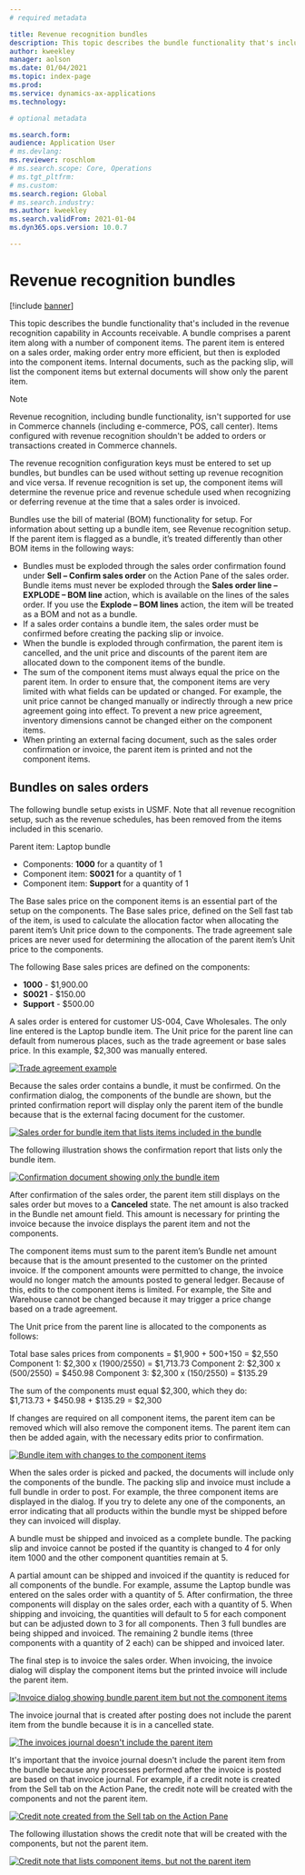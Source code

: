 ```yaml
---
# required metadata

title: Revenue recognition bundles 
description: This topic describes the bundle functionality that's included in the revenue recognition capability in Accounts receivable. A bundle comprises a parent item along with a number of component items.
author: kweekley
manager: aolson
ms.date: 01/04/2021
ms.topic: index-page
ms.prod: 
ms.service: dynamics-ax-applications
ms.technology: 

# optional metadata

ms.search.form: 
audience: Application User
# ms.devlang: 
ms.reviewer: roschlom
# ms.search.scope: Core, Operations
# ms.tgt_pltfrm: 
# ms.custom: 
ms.search.region: Global 
# ms.search.industry: 
ms.author: kweekley
ms.search.validFrom: 2021-01-04
ms.dyn365.ops.version: 10.0.7

---
```


# Revenue recognition bundles

[!include [banner](../includes/banner.md)]

This topic describes the bundle functionality that's included in the revenue recognition capability in Accounts receivable. A bundle comprises a parent item along with a number of component items. The parent item is entered on a sales order, making order entry more efficient, but then is exploded into the component items. Internal documents, such as the packing slip, will list the component items but external documents will show only the parent item. 

> [!NOTE] 
> Revenue recognition, including bundle functionality, isn't supported for use in Commerce channels (including e-commerce, POS, call center). Items configured with revenue recognition shouldn't be added to orders or transactions created in Commerce channels.

The revenue recognition configuration keys must be entered to set up bundles, but bundles can be used without setting up revenue recognition and vice versa. If revenue recognition is set up, the component items will determine the revenue price and revenue schedule used when recognizing or deferring revenue at the time that a sales order is invoiced.

Bundles use the bill of material (BOM) functionality for setup. For information about setting up a bundle item, see Revenue recognition setup.  If the parent item is flagged as a bundle, it’s treated differently than other BOM items in the following ways:

- Bundles must be exploded through the sales order confirmation found under **Sell – Confirm sales order** on the Action Pane of the sales order.  Bundle items must never be exploded through the **Sales order line – EXPLODE – BOM line** action, which is available on the lines of the sales order.  If you use the **Explode – BOM lines** action, the item will be treated as a BOM and not as a bundle. 
- If a sales order contains a bundle item, the sales order must be confirmed before creating the packing slip or invoice.  
- When the bundle is exploded through confirmation, the parent item is cancelled, and the unit price and discounts of the parent item are allocated down to the component items of the bundle. 
- The sum of the component items must always equal the price on the parent item. In order to ensure that, the component items are very limited with what fields can be updated or changed. For example, the unit price cannot be changed manually or indirectly through a new price agreement going into effect. To prevent a new price agreement, inventory dimensions cannot be changed either on the component items.  
- When printing an external facing document, such as the sales order confirmation or invoice, the parent item is printed and not the component items. 

## Bundles on sales orders
The following bundle setup exists in USMF.  Note that all revenue recognition setup, such as the revenue schedules, has been removed from the items included in this scenario.

Parent item:  Laptop bundle

- Components: **1000** for a quantity of 1
- Component item: **S0021** for a quantity of 1
- Component item: **Support** for a quantity of 1

The Base sales price on the component items is an essential part of the setup on the components.  The Base sales price, defined on the Sell fast tab of the item, is used to calculate the allocation factor when allocating the parent item’s Unit price down to the components. The trade agreement sale prices are never used for determining the allocation of the parent item’s Unit price to the components. 

The following Base sales prices are defined on the components:

- **1000** - $1,900.00
- **S0021** - $150.00
- **Support** - $500.00

A sales order is entered for customer US-004, Cave Wholesales.  The only line entered is the Laptop bundle item.  The Unit price for the parent line can default from numerous places, such as the trade agreement or base sales price.  In this example, $2,300 was manually entered.

[![Trade agreement example](./media/bundle-01.png)](./media/bundle-01.png)
 
Because the sales order contains a bundle, it must be confirmed.  On the confirmation dialog, the components of the bundle are shown, but the printed confirmation report will display only the parent item of the bundle because that is the external facing document for the customer. 
 
[![Sales order for bundle item that lists items included in the bundle](./media/bundle-02.png)](./media/bundle-02.png)

The following illustration shows the confirmation report that lists only the bundle item. 

[![Confirmation document showing only the bundle item](./media/bundle-03.png)](./media/bundle-03.png)

After confirmation of the sales order, the parent item still displays on the sales order but moves to a **Canceled** state.  The net amount is also tracked in the Bundle net amount field.  This amount is necessary for printing the invoice because the invoice displays the parent item and not the components.

The component items must sum to the parent item’s Bundle net amount because that is the amount presented to the customer on the printed invoice. If the component amounts were permitted to change, the invoice would no longer match the amounts posted to general ledger. Because of this, edits to the component items is limited.  For example, the Site and Warehouse cannot be changed because it may trigger a price change based on a trade agreement. 

The Unit price from the parent line is allocated to the components as follows:

Total base sales prices from components = $1,900 + $500 +$150 = $2,550
Component 1:  $2,300 x (1900/2550) = $1,713.73
Component 2:  $2,300 x (500/2550) = $450.98
Component 3:  $2,300 x (150/2550) = $135.29

The sum of the components must equal $2,300, which they do: <br> $1,713.73 + $450.98 + $135.29 = $2,300

If changes are required on all component items, the parent item can be removed which will also remove the component items. The parent item can then be added again, with the necessary edits prior to confirmation. 

 [![Bundle item with changes to the component items](./media/bundle-04.png)](./media/bundle-04.png)

When the sales order is picked and packed, the documents will include only the components of the bundle. 
The packing slip and invoice must include a full bundle in order to post.  For example, the three component items are displayed in the dialog. If you try to delete any one of the components, an error indicating that all products within the bundle myst be shipped before they can invoiced will display. 
 
A bundle must be shipped and invoiced as a complete bundle. The packing slip and invoice cannot be posted if the quantity is changed to 4 for only item 1000 and the other component quantities remain at 5.   

A partial amount can be shipped and invoiced if the quantity is reduced for all components of the bundle.  For example, assume the Laptop bundle was entered on the sales order with a quantity of 5.  After confirmation, the three components will display on the sales order, each with a quantity of 5. When shipping and invoicing, the quantities will default to 5 for each component but can be adjusted down to 3 for all components.  Then 3 full bundles are being shipped and invoiced.  The remaining 2 bundle items (three components with a quantity of 2 each) can be shipped and invoiced later.  

The final step is to invoice the sales order.  When invoicing, the invoice dialog will display the component items but the printed invoice will include the parent item. 

[![Invoice dialog showing bundle parent item but not the component items](./media/bundle-06.png)](./media/bundle-06.png)

The invoice journal that is created after posting does not include the parent item from the bundle because it is in a cancelled state.

[![The invoices journal doesn't include the parent item](./media/bundle-07.png)](./media/bundle-07.png)
 
It's important that the invoice journal doesn't include the parent item from the bundle because any processes performed after the invoice is posted are based on that invoice journal. For example, if a credit note is created from the Sell tab on the Action Pane, the credit note will be created with the components and not the parent item. 

 
[![Credit note created from the Sell tab on the Action Pane](./media/bundle-08.png)](./media/bundle-08.png)

The following illustation shows the credit note that will be created with the components, but not the parent item.

[![Credit note that lists component items, but not the parent item](./media/bundle-09.png)](./media/bundle-09.png)
